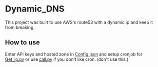 # Dynamic_DNS
This project was built to use AWS's route53 with a dynamic ip and keep it from breaking.
## How to use
Enter API keys and hosted zone in [Config.json](https://github.com/Techtot1/Dynamic_DNS/blob/main/Config.json)
and setup cronjob for [Get_ip.py](https://github.com/Techtot1/Dynamic_DNS/blob/main/Get_ip.py) or use [call.py](https://github.com/Techtot1/Dynamic_DNS/blob/main/Call.py) if you don't like cron. (don't use this.)
